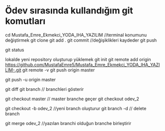 # Ödev sırasında kullandığım git komutları

cd Mustafa_Emre_Ekmekci_YODA_IHA_YAZILIM   //terminal konumunu değiştirmek
git clone 
git add .
git commit   //değişiklikleri kaydeder
git push

git status


lokalde yeni repository oluşturup yüklemek
git init
git remote add origin https://github.com/MustafaEmre5/Mustafa_Emre_Ekmekci_YODA_IHA_YAZILIM-.git
git remote -v
git push origin master

git push -u origin master

git  diff
git branch              // branchleri gösterir

git checkout master     // master branche geçer
git checkout odev_2

git checkout -b odev_2 //yeni branch oluşturur
git branch -d         // delete branch

git merge odev_2       	//yazılan branchi olduğun branche birleştirir